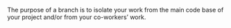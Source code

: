 The purpose of a branch is to isolate your work from the main code base of your project and/or from your co-workers’ work.
